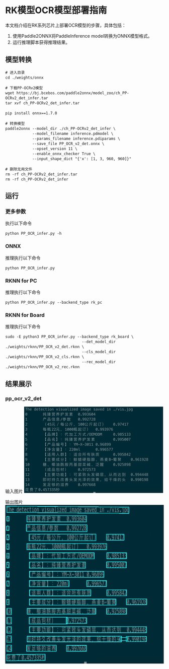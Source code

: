 # RK模型OCR模型部署指南
本文档介绍在RK系列芯片上部署OCR模型的步骤，具体包括：
1. 使用Paddle2ONNX将PaddleInference model转换为ONNX模型格式。 
2. 运行推理脚本获得推理结果。

## 模型转换
```text
# 进入目录
cd ./weights/onnx

# 下载PP-OCRv2模型
wget https://bj.bcebos.com/paddle2onnx/model_zoo/ch_PP-OCRv2_det_infer.tar
tar xvf ch_PP-OCRv2_det_infer.tar

pip install onnx==1.7.0

# 转换模型
paddle2onnx --model_dir ./ch_PP-OCRv2_det_infer \
            --model_filename inference.pdmodel \
            --params_filename inference.pdiparams \
            --save_file PP_OCR_v2_det.onnx \
            --opset_version 11 \
            --enable_onnx_checker True \
            --input_shape_dict "{'x': [1, 3, 960, 960]}"
            
# 删除无用文件
rm -rf ch_PP-OCRv2_det_infer.tar
rm -rf ch_PP-OCRv2_det_infer
```

## 运行
### 更多参数
执行以下命令
```text
python PP_OCR_infer.py -h
```
### ONNX
推理执行以下命令
```text
python PP_OCR_infer.py
```

### RKNN for PC
推理执行以下命令
```text
python PP_OCR_infer.py --backend_type rk_pc
```

### RKNN for Board
推理执行以下命令
```text
sudo -E python3 PP_OCR_infer.py --backend_type rk_board \
                                  --det_model_dir ./weights/rknn/PP_OCR_v2_det.rknn \
                                  --cls_model_dir ./weights/rknn/PP_OCR_v2_cls.rknn \
                                  --rec_model_dir ./weights/rknn/PP_OCR_v2_rec.rknn
```

## 结果展示
### pp_ocr_v2_det
输入图片
![输入图片](./images/before/lite_demo_input.png)

输出图片
![输出图片](./images/after/result.jpg)


